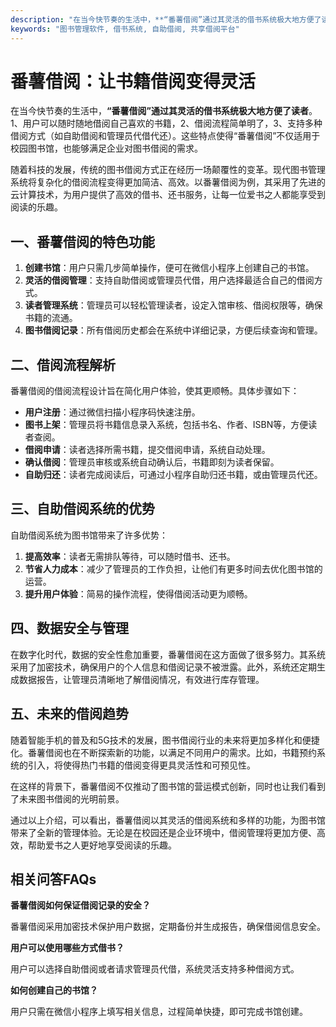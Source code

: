 ```yaml
---
description: "在当今快节奏的生活中，**“番薯借阅”通过其灵活的借书系统极大地方便了读者**。1、用户可以随时随地借阅自己喜欢的书籍，2、借阅流程简单明了，3、支持多种借阅方式（如自助借阅和管理员代借代还）。这些特点使得“番薯借阅”不仅适用于校园图书馆，也能够满足企业对图书借阅的需求。"
keywords: "图书管理软件, 借书系统, 自助借阅, 共享借阅平台"
---
```

# 番薯借阅：让书籍借阅变得灵活

在当今快节奏的生活中，**“番薯借阅”通过其灵活的借书系统极大地方便了读者**。1、用户可以随时随地借阅自己喜欢的书籍，2、借阅流程简单明了，3、支持多种借阅方式（如自助借阅和管理员代借代还）。这些特点使得“番薯借阅”不仅适用于校园图书馆，也能够满足企业对图书借阅的需求。

随着科技的发展，传统的图书借阅方式正在经历一场颠覆性的变革。现代图书管理系统将复杂化的借阅流程变得更加简洁、高效。以番薯借阅为例，其采用了先进的云计算技术，为用户提供了高效的借书、还书服务，让每一位爱书之人都能享受到阅读的乐趣。

## **一、番薯借阅的特色功能**

1. **创建书馆**：用户只需几步简单操作，便可在微信小程序上创建自己的书馆。
2. **灵活的借阅管理**：支持自助借阅或管理员代借，用户选择最适合自己的借阅方式。
3. **读者管理系统**：管理员可以轻松管理读者，设定入馆审核、借阅权限等，确保书籍的流通。
4. **图书借阅记录**：所有借阅历史都会在系统中详细记录，方便后续查询和管理。

## **二、借阅流程解析**

番薯借阅的借阅流程设计旨在简化用户体验，使其更顺畅。具体步骤如下：

- **用户注册**：通过微信扫描小程序码快速注册。
- **图书上架**：管理员将书籍信息录入系统，包括书名、作者、ISBN等，方便读者查阅。
- **借阅申请**：读者选择所需书籍，提交借阅申请，系统自动处理。
- **确认借阅**：管理员审核或系统自动确认后，书籍即刻为读者保留。
- **自助归还**：读者完成阅读后，可通过小程序自助归还书籍，或由管理员代还。

## **三、自助借阅系统的优势**

自助借阅系统为图书馆带来了许多优势：

1. **提高效率**：读者无需排队等待，可以随时借书、还书。
2. **节省人力成本**：减少了管理员的工作负担，让他们有更多时间去优化图书馆的运营。
3. **提升用户体验**：简易的操作流程，使得借阅活动更为顺畅。

## **四、数据安全与管理**

在数字化时代，数据的安全性愈加重要，番薯借阅在这方面做了很多努力。其系统采用了加密技术，确保用户的个人信息和借阅记录不被泄露。此外，系统还定期生成数据报告，让管理员清晰地了解借阅情况，有效进行库存管理。

## **五、未来的借阅趋势**

随着智能手机的普及和5G技术的发展，图书借阅行业的未来将更加多样化和便捷化。番薯借阅也在不断探索新的功能，以满足不同用户的需求。比如，书籍预约系统的引入，将使得热门书籍的借阅变得更具灵活性和可预见性。

在这样的背景下，番薯借阅不仅推动了图书馆的营运模式创新，同时也让我们看到了未来图书借阅的光明前景。

通过以上介绍，可以看出，番薯借阅以其灵活的借阅系统和多样的功能，为图书馆带来了全新的管理体验。无论是在校园还是企业环境中，借阅管理将更加方便、高效，帮助爱书之人更好地享受阅读的乐趣。

## 相关问答FAQs

**番薯借阅如何保证借阅记录的安全？**

番薯借阅采用加密技术保护用户数据，定期备份并生成报告，确保借阅信息安全。

**用户可以使用哪些方式借书？**

用户可以选择自助借阅或者请求管理员代借，系统灵活支持多种借阅方式。

**如何创建自己的书馆？**

用户只需在微信小程序上填写相关信息，过程简单快捷，即可完成书馆创建。
